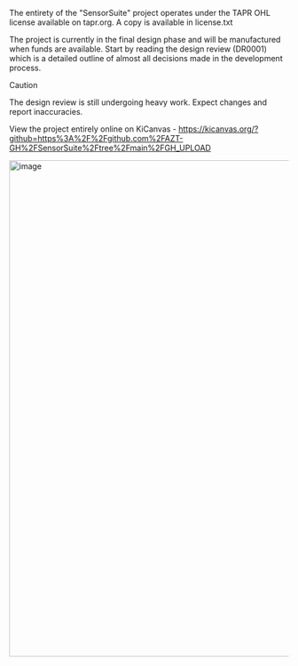 The entirety of the "SensorSuite" project operates under the TAPR OHL license available on tapr.org. 
A copy is available in license.txt

The project is currently in the final design phase and will be manufactured when funds are available.
Start by reading the design review (DR0001) which is a detailed outline of almost all decisions made in the development process.

> [!CAUTION]  
> The design review is still undergoing heavy work. Expect changes and report inaccuracies.

View the project entirely online on KiCanvas - https://kicanvas.org/?github=https%3A%2F%2Fgithub.com%2FAZT-GH%2FSensorSuite%2Ftree%2Fmain%2FGH_UPLOAD

<img width="748" height="893" alt="image" src="https://github.com/user-attachments/assets/cef48b82-4995-479b-b07f-08163bb736f3" />

